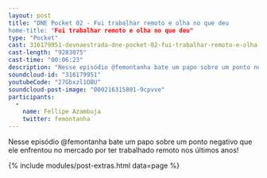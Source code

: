 ```yaml
---
layout: post
title: "DNE Pocket 02 - Fui trabalhar remoto e olha no que deu
home-title: "Fui trabalhar remoto e olha no que deu"
type: "Pocket"
cast: 316179951-devnaestrada-dne-pocket-02-fui-trabalhar-remoto-e-olha-no-que-deu.mp3
cast-length: "9283075"
cast-time: "00:06:23"
description: "Nesse episódio @femontanha bate um papo sobre um ponto negativo que ele enfrentou no mercado por ter trabalhado remoto nos últimos anos!"
soundcloud-id: "316179951"
youtubeCode: "27Gbxzl1OBU"
soundcloud-post-image: "000216315801-9cpvve"
participants:
  -
    name: Fellipe Azambuja
    twitter: femontanha
---
```


Nesse episódio @femontanha bate um papo sobre um ponto negativo que ele enfrentou no mercado por ter trabalhado remoto nos últimos anos!

{% include modules/post-extras.html data=page %}
